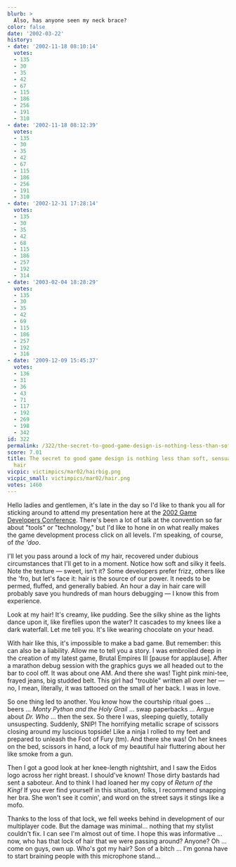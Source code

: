 ```yaml
---
blurb: >
  Also, has anyone seen my neck brace?
color: false
date: '2002-03-22'
history:
- date: '2002-11-18 08:10:14'
  votes:
  - 135
  - 30
  - 35
  - 42
  - 67
  - 115
  - 186
  - 256
  - 191
  - 310
- date: '2002-11-18 08:12:39'
  votes:
  - 135
  - 30
  - 35
  - 42
  - 67
  - 115
  - 186
  - 256
  - 191
  - 310
- date: '2002-12-31 17:28:14'
  votes:
  - 135
  - 30
  - 35
  - 42
  - 68
  - 115
  - 186
  - 257
  - 192
  - 314
- date: '2003-02-04 18:28:29'
  votes:
  - 135
  - 30
  - 35
  - 42
  - 69
  - 115
  - 186
  - 257
  - 192
  - 316
- date: '2009-12-09 15:45:37'
  votes:
  - 136
  - 31
  - 36
  - 43
  - 71
  - 117
  - 192
  - 269
  - 198
  - 342
id: 322
permalink: /322/the-secret-to-good-game-design-is-nothing-less-than-soft-sensual-kneelength-hair/
score: 7.01
title: The secret to good game design is nothing less than soft, sensual, knee-length
  hair
vicpic: victimpics/mar02/hairbig.png
vicpic_small: victimpics/mar02/hair.png
votes: 1460
---
```


Hello ladies and gentlemen, it's late in the day so I'd like to thank
you all for sticking around to attend my presentation here at the [2002
Game Developers
Conference](https://web.archive.org/web/20020322000000/http://www.gamespy.com/gdc2002).
There's been a lot of talk at the convention so far about "tools" or
"technology," but I'd like to hone in on what really makes the game
development process click on all levels. I'm speaking, of course, of
*the 'doo*.

I'll let you pass around a lock of my hair, recovered under dubious
circumstances that I'll get to in a moment. Notice how soft and silky it
feels. Note the texture — sweet, isn't it? Some developers prefer
frizz, others like the 'fro, but let's face it: hair is the source of
our power. It needs to be permed, fluffed, and generally babied. An hour
a day in hair care will probably save you hundreds of man hours
debugging — I know this from experience.

Look at my hair! It's creamy, like pudding. See the silky shine as the
lights dance upon it, like fireflies upon the water? It cascades to my
knees like a dark waterfall. Let me tell you. It's like wearing
chocolate on your head.

With hair like this, it's impossible to make a bad game. But remember:
this can also be a liability. Allow me to tell you a story. I was
embroiled deep in the creation of my latest game, Brutal Empires III
\[pause for applause\]. After a marathon debug session with the graphics
guys we all headed out to the bar to cool off. It was about one AM. And
there she was! Tight pink mini-tee, frayed jeans, big studded belt. This
girl had "trouble" written all over her — no, I mean, literally, it was
tattooed on the small of her back. I was in love.

So one thing led to another. You know how the courtship ritual goes ...
beers ... *Monty Python and the Holy Grail* ... swap paperbacks ...
Argue about *Dr. Who* ... then the sex. So there I was, sleeping
quietly, totally unsuspecting. Suddenly, SNIP! The horrifying metallic
scrape of scissors closing around my luscious topside! Like a ninja I
rolled to my feet and prepared to unleash the Foot of Fury (tm). And
there she was! On her knees on the bed, scissors in hand, a lock of my
beautiful hair fluttering about her like smoke from a gun.

Then I got a good look at her knee-length nightshirt, and I saw the
Eidos logo across her right breast. I should've known! Those dirty
bastards had sent a saboteur. And to think I had loaned her my copy of
*Return of the King!* If you ever find yourself in this situation,
folks, I recommend snapping her bra. She won't see it comin', and word
on the street says it stings like a mofo.

Thanks to the loss of that lock, we fell weeks behind in development of
our multiplayer code. But the damage was minimal... nothing that my
stylist couldn't fix. I can see I'm almost out of time. I hope this was
informative ... now, who has that lock of hair that we were passing
around? Anyone? Oh ... come on guys, own up. Who's got my hair? Son of a
bitch ... I'm gonna have to start braining people with this microphone
stand...